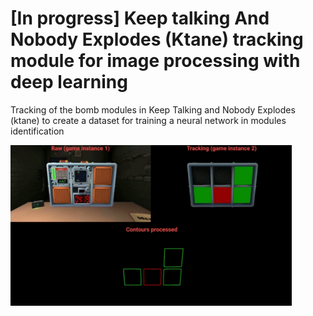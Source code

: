# [In progress] Keep talking And Nobody Explodes (Ktane) tracking module for image processing with deep learning

Tracking of the bomb modules in Keep Talking and Nobody Explodes (ktane) to create a dataset for training a neural network in modules identification


<img src="assets/demo.gif" align="center" alt="demo" width="450" alt="loading demo video..."/>
